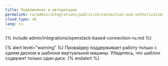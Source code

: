 ```yaml
---
title: Подключение и авторизация
permalink: ru/admin/integrations/public/vk/connection-and-authorization.html
cloud_type: vk
lang: ru
---
```


{% include admin/integrations/openstack-based-connection-ru.md %}

{% alert level="warning" %}
Провайдер поддерживает работу только с одним диском в шаблоне виртуальной машины. Убедитесь, что шаблон содержит только один диск.
{% endalert %}
